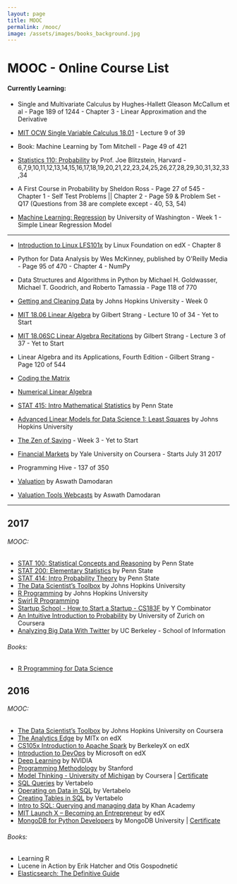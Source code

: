 ```yaml
---
layout: page
title: MOOC
permalink: /mooc/
image: /assets/images/books_background.jpg
---
```


# MOOC - Online Course List

#### Currently Learning: 


- Single and Multivariate Calculus by Hughes-Hallett Gleason McCallum et al - Page 189 of 1244 - Chapter 3 - Linear Approximation and the Derivative

- [MIT OCW Single Variable Calculus 18.01](https://www.youtube.com/playlist?list=PL590CCC2BC5AF3BC1) - Lecture 9 of 39

- Book: Machine Learning by Tom Mitchell - Page 49 of 421

- [Statistics 110: Probability](https://projects.iq.harvard.edu/stat110/home) by Prof. Joe Blitzstein, Harvard - 6,7,9,10,11,12,13,14,15,16,17,18,19,20,21,22,23,24,25,26,27,28,29,30,31,32,33,34

- A First Course in Probability by Sheldon Ross - Page 27 of 545 - Chapter 1 - Self Test Problems || Chapter 2 - Page 59 & Problem Set - Q17 (Questions from 38 are complete except - 40, 53, 54)


- [Machine Learning: Regression](https://www.coursera.org/learn/ml-regression) by University of Washington - Week 1 - Simple Linear Regression Model
-----------------------------------------------------------------------------------------------------------------------------

- [Introduction to Linux LFS101x](https://www.edx.org/course/introduction-linux-linuxfoundationx-lfs101x-1) by Linux Foundation on edX - Chapter 8

- Python for Data Analysis by Wes McKinney, published by O'Reilly Media - Page 95 of 470 - Chapter 4 - NumPy

- Data Structures and Algorithms in Python by Michael H. Goldwasser, Michael T. Goodrich, and Roberto Tamassia - Page 118 of 770

- [Getting and Cleaning Data](https://www.coursera.org/learn/data-cleaning/) by Johns Hopkins University - Week 0



- [MIT 18.06 Linear Algebra](https://www.youtube.com/playlist?list=PLE7DDD91010BC51F8) by Gilbert Strang  - Lecture 10 of 34 - Yet to Start
- [MIT 18.06SC Linear Algebra Recitations](https://www.youtube.com/playlist?list=PL221E2BBF13BECF6C) by Gilbert Strang - Lecture 3 of 37 - Yet to Start
- Linear Algebra and its Applications, Fourth Edition - Gilbert Strang - Page 120 of 544

- [Coding the Matrix](https://cs.brown.edu/video/channels/coding-matrix-fall-2014/)
- [Numerical Linear Algebra](https://github.com/fastai/numerical-linear-algebra)




- [STAT 415: Intro Mathematical Statistics](https://onlinecourses.science.psu.edu/stat414/node/213) by Penn State
- [Advanced Linear Models for Data Science 1: Least Squares](https://www.coursera.org/learn/linear-models) by Johns Hopkins University


- [The Zen of Saving](https://app.novoed.com/zen-of-saving-1) - Week 3 - Yet to Start
- [Financial Markets](https://www.coursera.org/learn/financial-markets-global) by Yale University on Coursera - Starts July 31 2017



- Programming Hive - 137 of 350

- [Valuation](https://www.youtube.com/playlist?list=PLUkh9m2BorqkNzSSPrCDkO2jlufVCinVw) by Aswath Damodaran
- [Valuation Tools Webcasts](https://www.youtube.com/playlist?list=PLUkh9m2BorqmRAGzJb5OIvTAKZZu9HWF-) by Aswath Damodaran
------------------------------------------------------------------------------------------------------------------------------

## 2017

###### MOOC:
- [STAT 100: Statistical Concepts and Reasoning](https://onlinecourses.science.psu.edu/statprogram/stat100) by Penn State
- [STAT 200: Elementary Statistics](https://onlinecourses.science.psu.edu/statprogram/stat200) by Penn State
- [STAT 414: Intro Probability Theory](https://onlinecourses.science.psu.edu/stat414/) by Penn State
- [The Data Scientist’s Toolbox](https://www.coursera.org/learn/data-scientists-tools) by Johns Hopkins University
- [R Programming](https://www.coursera.org/learn/r-programming) by Johns Hopkins University
- [Swirl R Programming](http://swirlstats.com/)
- [Startup School - How to Start a Startup - CS183F](https://www.youtube.com/playlist?list=PLoROMvodv4rNpMrTeeh-627Lajh6uSUgY) by Y Combinator
- [An Intuitive Introduction to Probability](https://www.coursera.org/learn/introductiontoprobability) by University of Zurich on Coursera
- [Analyzing Big Data With Twitter](https://www.youtube.com/playlist?list=PLE8C1256A28C1487F) by UC Berkeley - School of Information

###### Books:
- [R Programming for Data Science](https://leanpub.com/rprogramming)





## 2016

###### MOOC:
- [The Data Scientist’s Toolbox](https://www.coursera.org/learn/data-scientists-tools) by Johns Hopkins University on Coursera
- [The Analytics Edge](https://www.edx.org/course/analytics-edge-mitx-15-071x-2) by MITx on edX
- [CS105x Introduction to Apache Spark](https://courses.edx.org/courses/course-v1:BerkeleyX+CS105x+1T2016) by BerkeleyX on edX
- [Introduction to DevOps](https://www.edx.org/course/introduction-devops-microsoft-dev212x) by Microsoft on edX
- [Deep Learning](https://developer.nvidia.com/deep-learning-courses) by NVIDIA
- [Programming Methodology](https://see.stanford.edu/Course/CS106A) by Stanford
- [Model Thinking - University of Michigan](https://www.coursera.org/learn/model-thinking) by Coursera | [Certificate](https://github.com/KartikKannapur/kartikkannapur.github.io/blob/master/mooc_certificates/Model_Thinking_Coursera_Michigan.png)
- [SQL Queries](https://academy.vertabelo.com/course/sql-queries) by Vertabelo
- [Operating on Data in SQL](https://academy.vertabelo.com/course/operating-on-data-in-sql) by Vertabelo
- [Creating Tables in SQL](https://academy.vertabelo.com/course/creating-tables-in-sql) by Vertabelo
- [Intro to SQL: Querying and managing data](https://www.khanacademy.org/computing/computer-programming/sql) by Khan Academy
- [MIT Launch X – Becoming an Entrepreneur](https://www.edx.org/course/becoming-entrepreneur-mitx-launch-x) by edX
- [MongoDB for Python Developers](https://university.mongodb.com/courses/M101P/about) by MongoDB University | [Certificate](https://github.com/KartikKannapur/kartikkannapur.github.io/blob/master/mooc_certificates/MongoDB_M101P_Certificate.pdf)

###### Books:
- Learning R
- Lucene in Action by Erik Hatcher and Otis Gospodnetić
- [Elasticsearch: The Definitive Guide](https://www.elastic.co/guide/en/elasticsearch/guide/current/index.html)
